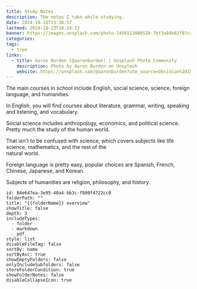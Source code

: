 ```yaml
---
title: Study Notes
description: The notes I take while studying.
date: 2024-10-16T13:38:57
lastmod: 2024-10-23T18:24:13
banner: https://images.unsplash.com/photo-1456513080510-7bf3a84b82f8?crop=entropy&cs=tinysrgb&fit=max&fm=jpg&ixid=M3wzNjAwOTd8MHwxfHNlYXJjaHwzfHxzdHVkeXxlbnwwfDB8fHwxNzI5NTI3NzAyfDA&ixlib=rb-4.0.3&q=80&w=1080
categories: 
tags:
  - tree
links:
  - title: Aaron Burden (@aaronburden) | Unsplash Photo Community
    description: Photo by Aaron Burden on Unsplash
    website: https://unsplash.com/@aaronburden?utm_source=Obsidian%20Image%20Inserter%20Plugin&utm_medium=referral
---
```

The main courses in school include English, social science, science, foreign language, and humanities.  
  
In English, you will find courses about literature, grammar, writing, speaking and listening, and vocabulary.  
  
Social science includes anthropology, economics, and political science. Pretty much the study of the human world.  
  
That isn't to be confused with science, which covers subjects like life science, mathematics, and the rest of the  
natural world.  
  
Foreign language is pretty easy, popular choices are Spanish, French, Chinese, Japanese, and Korean.  
  
Subjects of humanities are religion, philosophy, and history.  
  
```folder-overview  
id: 84e647ea-3e95-40a4-bb3c-f800f4722cc0  
folderPath: ""  
title: "{{folderName}} overview"  
showTitle: false  
depth: 3  
includeTypes:  
  - folder  
  - markdown  
  - pdf  
style: list  
disableFileTag: false  
sortBy: name  
sortByAsc: true  
showEmptyFolders: false  
onlyIncludeSubfolders: false  
storeFolderCondition: true  
showFolderNotes: false  
disableCollapseIcon: true  
```  
